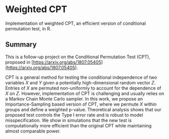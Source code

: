 # Weighted CPT

Implementation of weighted CPT, an efficient version of conditional permutation test, in R. 

## Summary

This is a follow-up project on the Conditional Permutation Test (CPT), proposed in [https://arxiv.org/abs/1807.05405](https://arxiv.org/abs/1807.05405). 

CPT is a general method for testing the conditional independence of two variables $X$ and $Y$ given a potentially high-dimensional random vector $Z$. Entries of $X$ are permuted non-uniformly to account for the dependence of $X$ on $Z$. However, implementation of CPT is challenging and usually relies on a Markov Chain Monte Carlo sampler. In this work, we propose an Importance-Sampling based version of CPT, where we permute $X$ within groups and define a weighted p-value. Theoretical analysis shows that our proposed test controls the Type I error rate and is robust to model misspecification. We show in simulations that the new test is computationally more efficient than the original CPT while maintaining almost comparable power. 
